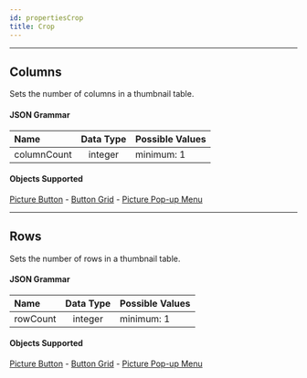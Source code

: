 ```yaml
---
id: propertiesCrop
title: Crop
---
```

---
## Columns

Sets the number of columns in a thumbnail table.

#### JSON Grammar

|Name|Data Type|Possible Values|
|:---|:---:|---|
|columnCount|integer|minimum: 1|

#### Objects Supported

[Picture Button](pictureButton_overview.md) - [Button Grid](buttonGrid_overview.md) - [Picture Pop-up Menu](picturePopupMenu_overview.md)




---
## Rows

Sets the number of rows in a thumbnail table.

#### JSON Grammar

|Name|Data Type|Possible Values|
|:---|:---:|---|
|rowCount|integer|minimum: 1|

#### Objects Supported

[Picture Button](pictureButton_overview.md) - [Button Grid](buttonGrid_overview.md) - [Picture Pop-up Menu](picturePopupMenu_overview.md)










